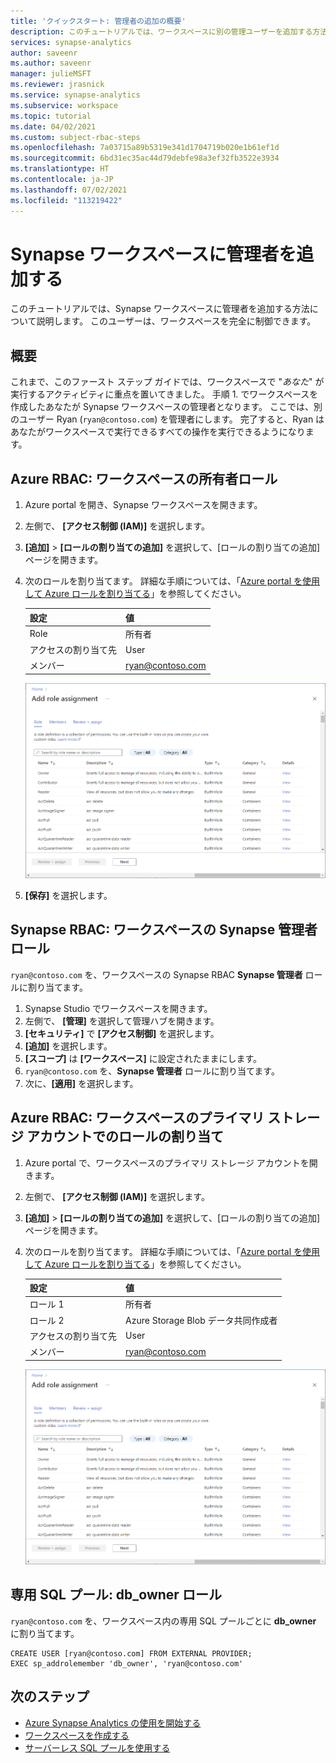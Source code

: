 ```yaml
---
title: 'クイックスタート: 管理者の追加の概要'
description: このチュートリアルでは、ワークスペースに別の管理ユーザーを追加する方法について説明します。
services: synapse-analytics
author: saveenr
ms.author: saveenr
manager: julieMSFT
ms.reviewer: jrasnick
ms.service: synapse-analytics
ms.subservice: workspace
ms.topic: tutorial
ms.date: 04/02/2021
ms.custom: subject-rbac-steps
ms.openlocfilehash: 7a03715a89b5319e341d1704719b020e1b61ef1d
ms.sourcegitcommit: 6bd31ec35ac44d79debfe98a3ef32fb3522e3934
ms.translationtype: HT
ms.contentlocale: ja-JP
ms.lasthandoff: 07/02/2021
ms.locfileid: "113219422"
---
```

# <a name="add-an-administrator-to-your-synapse-workspace"></a>Synapse ワークスペースに管理者を追加する

このチュートリアルでは、Synapse ワークスペースに管理者を追加する方法について説明します。 このユーザーは、ワークスペースを完全に制御できます。

## <a name="overview"></a>概要

これまで、このファースト ステップ ガイドでは、ワークスペースで "*あなた*" が実行するアクティビティに重点を置いてきました。 手順 1. でワークスペースを作成したあなたが Synapse ワークスペースの管理者となります。 ここでは、別のユーザー Ryan (`ryan@contoso.com`) を管理者にします。 完了すると、Ryan はあなたがワークスペースで実行できるすべての操作を実行できるようになります。

## <a name="azure-rbac-owner-role-for-the-workspace"></a>Azure RBAC: ワークスペースの所有者ロール

1. Azure portal を開き、Synapse ワークスペースを開きます。
1. 左側で、 **[アクセス制御 (IAM)]** を選択します。
1. **[追加]**  >  **[ロールの割り当ての追加]** を選択して、[ロールの割り当ての追加] ページを開きます。
1. 次のロールを割り当てます。 詳細な手順については、「[Azure portal を使用して Azure ロールを割り当てる](../role-based-access-control/role-assignments-portal.md)」を参照してください。
    
    | 設定 | 値 |
    | --- | --- |
    | Role | 所有者 |
    | アクセスの割り当て先 | User |
    | メンバー | ryan@contoso.com |

    ![Azure portal でロール割り当てページを追加します。](../../includes/role-based-access-control/media/add-role-assignment-page.png)

1. **[保存]** を選択します。 
 
 
## <a name="synapse-rbac-synapse-administrator-role-for-the-workspace"></a>Synapse RBAC: ワークスペースの Synapse 管理者ロール

`ryan@contoso.com` を、ワークスペースの Synapse RBAC **Synapse 管理者** ロールに割り当てます。

1. Synapse Studio でワークスペースを開きます。
1. 左側で、 **[管理]** を選択して管理ハブを開きます。
1. **[セキュリティ]** で **[アクセス制御]** を選択します。
1. **[追加]** を選択します。
1. **[スコープ]** は **[ワークスペース]** に設定されたままにします。
1. `ryan@contoso.com` を、**Synapse 管理者** ロールに割り当てます。 
1. 次に、**[適用]** を選択します。
 
## <a name="azure-rbac-role-assignments-on-the-workspaces-primary-storage-account"></a>Azure RBAC: ワークスペースのプライマリ ストレージ アカウントでのロールの割り当て

1. Azure portal で、ワークスペースのプライマリ ストレージ アカウントを開きます。
1. 左側で、 **[アクセス制御 (IAM)]** を選択します。
1. **[追加]**  >  **[ロールの割り当ての追加]** を選択して、[ロールの割り当ての追加] ページを開きます。
1. 次のロールを割り当てます。 詳細な手順については、「[Azure portal を使用して Azure ロールを割り当てる](../role-based-access-control/role-assignments-portal.md)」を参照してください。
    
    | 設定 | 値 |
    | --- | --- |
    | ロール 1 | 所有者 |
    | ロール 2| Azure Storage Blob データ共同作成者|
    | アクセスの割り当て先 | User |
    | メンバー | ryan@contoso.com |

    ![Azure portal でロール割り当てページを追加します。](../../includes/role-based-access-control/media/add-role-assignment-page.png)

## <a name="dedicated-sql-pools-db_owner-role"></a>専用 SQL プール: db_owner ロール

`ryan@contoso.com` を、ワークスペース内の専用 SQL プールごとに **db_owner** に割り当てます。

```
CREATE USER [ryan@contoso.com] FROM EXTERNAL PROVIDER; 
EXEC sp_addrolemember 'db_owner', 'ryan@contoso.com'
```

## <a name="next-steps"></a>次のステップ

* [Azure Synapse Analytics の使用を開始する](get-started.md)
* [ワークスペースを作成する](quickstart-create-workspace.md)
* [サーバーレス SQL プールを使用する](quickstart-sql-on-demand.md)
